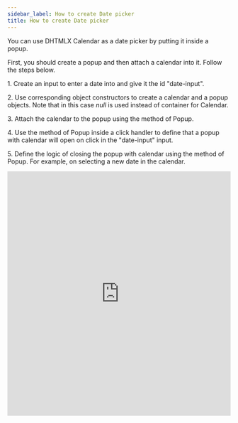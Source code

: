 ```yaml
---
sidebar_label: How to create Date picker
title: How to create Date picker
---
```


You can use DHTMLX Calendar as a date picker by putting it inside a popup. 

First, you should create a popup and then attach a calendar into it. Follow the steps below.

1\. Create an input to enter a date into and give it the id "date-input".

2\. Use corresponding object constructors to create a calendar and a popup objects. Note that in this case *null* is used instead of container for Calendar.

3\. Attach the calendar to the popup using the [](popup/api/popup_attach_method.md) method of Popup.

4\. Use the [](popup/api/popup_show_method.md) method of Popup inside a click handler to define that a popup with calendar will open on click in the "date-input" input.

5\. Define the logic of closing the popup with calendar using the [](../popup/api/popup_hide_method.md) method of Popup. For example, on selecting a new date in the calendar.

<iframe src="https://snippet.dhtmlx.com/mj7jr6ro?mode=result" frameborder="0" class="snippet_iframe" width="100%" height="550"></iframe>
